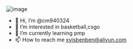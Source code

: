 ![image](https://user-images.githubusercontent.com/28184946/114487598-720a8a00-9c42-11eb-9189-bcf049284e84.png)
- 👋 Hi, I’m @cm940324
- 👀 I’m interested in basketball,csgo
- 🌱 I’m currently learning pmp
- 📫 How to reach me xyisbenben@aliyun.com

<!---
cm940324/cm940324 is a ✨ special ✨ repository because its `README.md` (this file) appears on your GitHub profile.
You can click the Preview link to take a look at your changes.
--->

